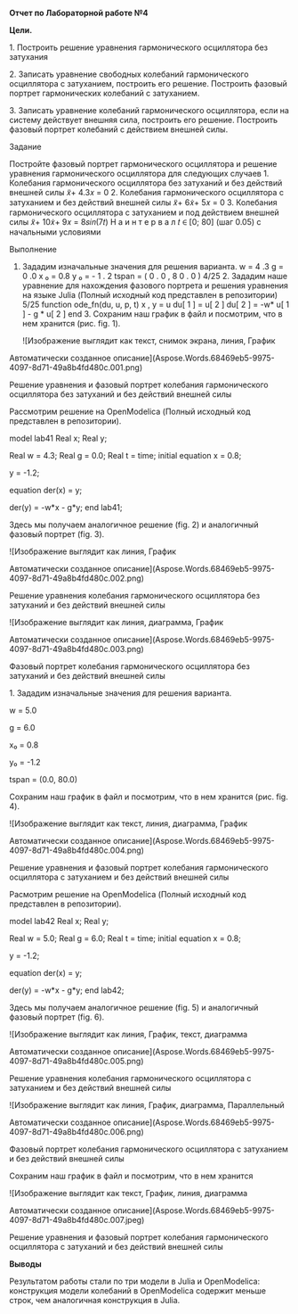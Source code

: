 ﻿**Отчет по Лабораторной работе №4**

**Цели.**

1\. Построить решение уравнения гармонического осциллятора без затухания 

2\. Записать уравнение свободных колебаний гармонического осциллятора с затуханием, построить его решение. Построить фазовый портрет гармонических колебаний с затуханием. 

3\. Записать уравнение колебаний гармонического осциллятора, если на систему действует внешняя сила, построить его решение. Построить фазовый портрет колебаний с действием внешней силы.

Задание

Постройте фазовый портрет гармонического осциллятора и решение уравнения гармонического осциллятора для следующих случаев 1. Колебания гармонического осциллятора без затуханий и без действий внешней силы 𝑥̈+ 4.3𝑥 = 0 2. Колебания гармонического осциллятора c затуханием и без действий внешней силы 𝑥̈+ 6𝑥̇+ 5𝑥 = 0 3. Колебания гармонического осциллятора c затуханием и под действием внешней силы 𝑥̈+ 10𝑥̇+ 9𝑥 = 8𝑠𝑖𝑛(7𝑡) Н а и н т е р в а л 𝑡 ∈ [0; 80] (шаг 0.05) с начальными условиями

Выполнение

1. Зададим изначальные значения для решения варианта. w = 4 .3 g = 0 .0 x ₀ = 0.8 y ₀ = - 1 . 2 tspan = ( 0 . 0 , 8 0 . 0 ) 4/25 2. Зададим наше уравнение для нахождения фазового портрета и решения уравнения на языке Julia (Полный исходный код представлен в репозитории) 5/25 function ode\_fn(du, u, p, t) x , y = u du[ 1 ] = u[ 2 ] du[ 2 ] = -w\* u[ 1 ] - g \* u[ 2 ] end 3. Сохраним наш график в файл и посмотрим, что в нем хранится (рис. fig. 1).

   ![Изображение выглядит как текст, снимок экрана, линия, График

Автоматически созданное описание](Aspose.Words.68469eb5-9975-4097-8d71-49a8b4fd480c.001.png)

   Решение уравнения и фазовый портрет колебания  гармонического осциллятора без затуханий и без действий внешней силы

   Рассмотрим решение на OpenModelica (Полный исходный код  представлен в репозитории).

   model lab41  Real  x;  Real y;

   Real w =  4.3;  Real g =  0.0;  Real t = time;  initial equation  x = 0.8;

   y = -1.2;

   equation  der(x) = y;

   der(y) = -w\*x - g\*y;  end lab41;

   Здесь мы получаем аналогичное решение (fig. 2) и аналогичный  фазовый портрет (fig. 3).

   ![Изображение выглядит как линия, График

Автоматически созданное описание](Aspose.Words.68469eb5-9975-4097-8d71-49a8b4fd480c.002.png)

   Решение уравнения колебания гармонического осциллятора без  затуханий и без действий внешней силы

   ![Изображение выглядит как линия, диаграмма, График

Автоматически созданное описание](Aspose.Words.68469eb5-9975-4097-8d71-49a8b4fd480c.003.png)

   Фазовый портрет колебания гармонического осциллятора без  затуханий и без действий внешней силы

   1\. Зададим изначальные значения для решения варианта.

   w = 5.0

   g = 6.0

   x₀ = 0.8

   y₀ = -1.2

   tspan = (0.0, 80.0)

   Сохраним наш график в файл и посмотрим, что в нем хранится  (рис. fig. 4).

   ![Изображение выглядит как текст, линия, диаграмма, График

Автоматически созданное описание](Aspose.Words.68469eb5-9975-4097-8d71-49a8b4fd480c.004.png)

   Решение уравнения и фазовый портрет колебания  гармонического осциллятора с затуханием и без действий внешней силы

   Расмотрим решение на OpenModelica (Полный исходный код  представлен в репозитории).

   model lab42  Real  x;  Real y;

   Real w =  5.0;  Real g =  6.0;  Real t = time;  initial equation  x = 0.8;

   y = -1.2;

   equation  der(x) = y;

   der(y) = -w\*x - g\*y;  end lab42;

   Здесь мы получаем аналогичное решение (fig. 5) и аналогичный  фазовый портрет (fig. 6).

   ![Изображение выглядит как линия, График, текст, диаграмма

Автоматически созданное описание](Aspose.Words.68469eb5-9975-4097-8d71-49a8b4fd480c.005.png)

   Решение уравнения колебания гармонического осциллятора с  затуханием и без действий внешней силы

   ![Изображение выглядит как линия, График, диаграмма, Параллельный

Автоматически созданное описание](Aspose.Words.68469eb5-9975-4097-8d71-49a8b4fd480c.006.png)

   Фазовый портрет колебания гармонического осциллятора с  затуханием и без действий внешней силы

   Сохраним наш график в файл и посмотрим, что в нем хранится  

   ![Изображение выглядит как текст, График, линия, диаграмма

Автоматически созданное описание](Aspose.Words.68469eb5-9975-4097-8d71-49a8b4fd480c.007.jpeg)

   Решение уравнения и фазовый портрет колебания  гармонического осциллятора с затуханий и без действий внешней силы

   **Выводы**

   Результатом работы стали по три модели в Julia и OpenModelica:  конструкция модели колебаний в OpenModelica содержит меньше  строк, чем аналогичная конструкция в Julia.

